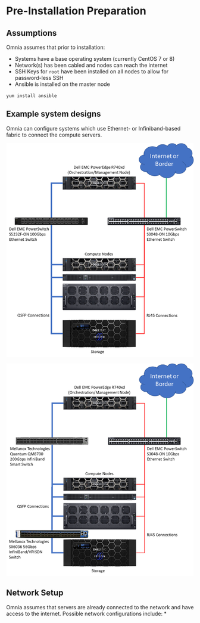 # Pre-Installation Preparation

## Assumptions
Omnia assumes that prior to installation:
* Systems have a base operating system (currently CentOS 7 or 8)
* Network(s) has been cabled and nodes can reach the internet
* SSH Keys for `root` have been installed on all nodes to allow for password-less SSH
* Ansible is installed on the master node
```
yum install ansible
```

## Example system designs
Omnia can configure systems which use Ethernet- or Infiniband-based fabric to connect the compute servers.

![Example system configuration with Ethernet fabric](images/example-system-ethernet.png)

![Example system configuration with Infiniband fabric](images/example-system-infiniband.png)

## Network Setup
Omnia assumes that servers are already connected to the network and have access to the internet. Possible network configurations include:
* 
